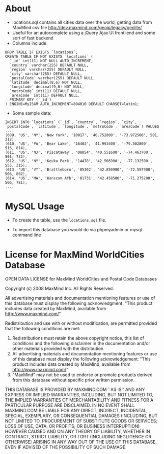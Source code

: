 About
===

- locations.sql contains all cities data over the world, getting data from MaxMind csv file http://dev.maxmind.com/geoip/legacy/geolite/
- Useful for an autocomplete using a jQuery Ajax UI front-end and some sort of fast backend
- Columns include: 

```mysql
DROP TABLE IF EXISTS `locations`;
CREATE TABLE IF NOT EXISTS `locations` (
  `_id` int(11) NOT NULL AUTO_INCREMENT,
  `country` varchar(255) DEFAULT NULL,
  `region` varchar(255) DEFAULT NULL,
  `city` varchar(255) DEFAULT NULL,
  `postalCode` varchar(255) DEFAULT NULL,
  `latitude` decimal(8,6) NOT NULL,
  `longitude` decimal(9,6) NOT NULL,
  `metroCode` int(11) DEFAULT NULL,
  `areaCode` int(11) DEFAULT NULL,
  PRIMARY KEY (`_id`)
) ENGINE=MyISAM AUTO_INCREMENT=804010 DEFAULT CHARSET=latin1;
```

- Some sample data:
```mysql
INSERT INTO `locations` (`_id`, `country`, `region`, `city`, `postalCode`, `latitude`, `longitude`, `metroCode`, `areaCode`) VALUES
....
(609, 'US', 'NY', 'New York', '10017', '40.752800', '-73.972500', 501, 212),
(610, 'US', 'PA', 'Bear Lake', '16402', '41.993400', '-79.502800', 516, 814),
(611, 'US', 'NJ', 'Piscataway', '08854', '40.551600', '-74.463700', 501, 732),
(612, 'US', 'NY', 'Keuka Park', '14478', '42.566900', '-77.132500', 555, 315),
(613, 'US', 'VT', 'Brattleboro', '05302', '42.850900', '-72.557900', 506, 802),
(614, 'US', 'MA', 'Hanscom Afb', '01731', '42.458500', '-71.275200', 506, 781),
....
```

MySQL Usage
===
- To create the table, use the `locations.sql` file.

- To import this database you would do via phpmyadmin or mysql command line


License for MaxMind WorldCities Database
===

OPEN DATA LICENSE for MaxMind WorldCities and Postal Code Databases

Copyright (c) 2008 MaxMind Inc.  All Rights Reserved.

All advertising materials and documentation mentioning features or use of
this database must display the following acknowledgment:
"This product includes data created by MaxMind, available from
http://www.maxmind.com/"

Redistribution and use with or without modification, are permitted provided
that the following conditions are met:
1. Redistributions must retain the above copyright notice, this list of
conditions and the following disclaimer in the documentation and/or other
materials provided with the distribution. 
2. All advertising materials and documentation mentioning features or use of
this database must display the following acknowledgement:
"This product includes data created by MaxMind, available from
http://www.maxmind.com/"
3. "MaxMind" may not be used to endorse or promote products derived from this
database without specific prior written permission.

THIS DATABASE IS PROVIDED BY MAXMIND.COM ``AS IS'' AND ANY 
EXPRESS OR IMPLIED WARRANTIES, INCLUDING, BUT NOT LIMITED TO, THE IMPLIED 
WARRANTIES OF MERCHANTABILITY AND FITNESS FOR A PARTICULAR PURPOSE ARE 
DISCLAIMED. IN NO EVENT SHALL MAXMIND.COM BE LIABLE FOR ANY 
DIRECT, INDIRECT, INCIDENTAL, SPECIAL, EXEMPLARY, OR CONSEQUENTIAL DAMAGES 
(INCLUDING, BUT NOT LIMITED TO, PROCUREMENT OF SUBSTITUTE GOODS OR SERVICES; 
LOSS OF USE, DATA, OR PROFITS; OR BUSINESS INTERRUPTION) HOWEVER CAUSED AND
ON ANY THEORY OF LIABILITY, WHETHER IN CONTRACT, STRICT LIABILITY, OR TORT 
(INCLUDING NEGLIGENCE OR OTHERWISE) ARISING IN ANY WAY OUT OF THE USE OF THIS 
DATABASE, EVEN IF ADVISED OF THE POSSIBILITY OF SUCH DAMAGE.
